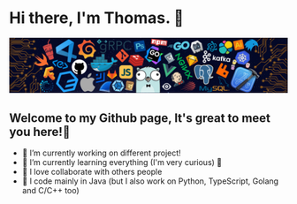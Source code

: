 # Hi there, I'm Thomas. 👋
![](https://github.com/thomas-chastaingt/thomas-chastaingt/blob/master/assets/header_.png)
## Welcome to my Github page, It's great to meet you here!🙂

- 🔭 I’m currently working on different project!
- 🌱 I’m currently learning everything (I'm very curious) 🤣
- 👯 I love collaborate with others people
- 🥅 I code mainly in Java (but I also work on Python, TypeScript, Golang and C/C++ too)





